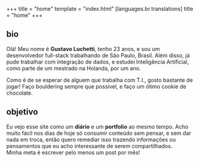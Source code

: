 +++
title = "home"
template = "index.html"
[languages.br.translations]
title = "home"
+++

## bio
Olá! Meu nome é **Gustavo Luchetti**, tenho 23 anos, e sou um desenvolvedor
full-stack trabalhando de São Paulo, Brasil. Além disso, já pude trabalhar com
integração de dados, e estudei Inteligência Artificial, como parte de um mestrado na
Holanda, por um ano.

Como é de se esperar de alguem que trabalha com T.I., gosto bastante de jogar! Faço
bouldering sempre que possível, e faço um ótimo cookie de chocolate.

## objetivo
Eu vejo esse site como um **diário** e um **portfolio** ao mesmo tempo. Acho muito fácil nos dias de hoje só
consumir conteúdo sem pensar, e sem dar nada em troca, então quero remediar isso
trazendo informações ou pensamentos que eu acho interessante de serem
compartilhados.\
Minha meta é escrever pelo menos um post por mês!
